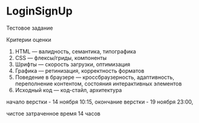 # LoginSignUp
Тестовое задание

Критерии оценки
1. HTML — валидность, семантика, типографика
2. CSS — флексы/гриды, компоненты
3. Шрифты — скорость загрузки, оптимизация
4. Графика — ретинизация, корректность форматов
5. Поведение в браузере — кроссбраузерность, адаптивность, переполнение контентом, состояния интерактивных элементов
6. Исходный код — код-стайл, архитектура

начало верстки - 14 ноября 10:15, 
окончание верстки - 19 ноября 23:00, 

чистое затраченное время 14 часов
